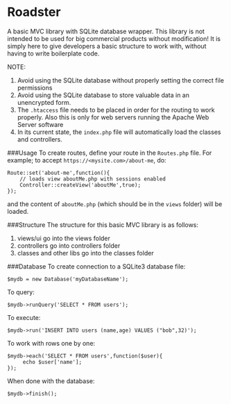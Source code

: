 # Roadster
A basic MVC library with SQLite database wrapper. This library is not intended to be used for big commercial products without modification! It is simply here to give developers a basic structure to work with, without having to write boilerplate code.

NOTE:
1.  Avoid using the SQLite database without properly setting the correct file permissions
2.  Avoid using the SQLite database to store valuable data in an unencrypted form.
3.  The ```.htaccess``` file needs to be placed in order for the routing to work properly. Also this is only for web servers running the Apache Web Server software
4.  In its current state, the ```index.php``` file will automatically load the classes and controllers.


###Usage
To create routes, define your route in the ```Routes.php``` file. For example; to accept ```https://<mysite.com>/about-me```, do:
    
    Route::set('about-me',function(){
        // loads view aboutMe.php with sessions enabled
        Controller::createView('aboutMe',true);
    });
    
and the content of ```aboutMe.php``` (which should be in the ```views``` folder) will be loaded.
    
###Structure
The structure for this basic MVC library is as follows:
1.  views/ui go into the views folder
2.  controllers go into controllers folder
3.  classes and other libs go into the classes folder

###Database
To create connection to a SQLite3 database file:
   
    $mydb = new Database('myDatabaseName');
    
To query:

    $mydb->runQuery('SELECT * FROM users');
    
To execute:

    $mydb->run('INSERT INTO users (name,age) VALUES ("bob",32)');
    
To work with rows one by one:

    $mydb->each('SELECT * FROM users',function($user){
         echo $user['name'];
    });
    
When done with the database:

    $mydb->finish();